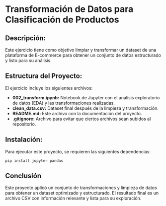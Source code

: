 # Transformación de Datos para Clasificación de Productos

## Descripción:

Este ejercicio tiene como objetivo limpiar y transformar un dataset de una plataforma de E-commerce para obtener un conjunto de datos estructurado y listo para su análisis.

## Estructura del Proyecto:

El ejercicio incluye los siguientes archivos:
* **002_transform.ipynb:** Notebook de Jupyter con el análisis exploratorio de datos (EDA) y las transformaciones realizadas.
* **clean_data.csv:** Dataset final después de la limpieza y transformación.
* **README.md:** Este archivo con la documentación del proyecto.
* **.gitignore:** Archivo para evitar que ciertos archivos sean subidos al repositorio.

## Instalación:

Para ejecutar este proyecto, se requieren las siguientes dependencias:

```
pip install jupyter pandas
```

## Conclusión

Este proyecto aplicó un conjunto de transformaciones y limpieza de datos para obtener un dataset optimizado y estructurado. El resultado final es un archivo CSV con información relevante y lista para su exploración.
